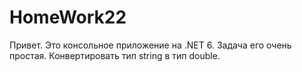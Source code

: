 # HomeWork22
Привет. Это консольное приложение на .NET 6.
Задача его очень простая. Конвертировать тип string в тип double.
